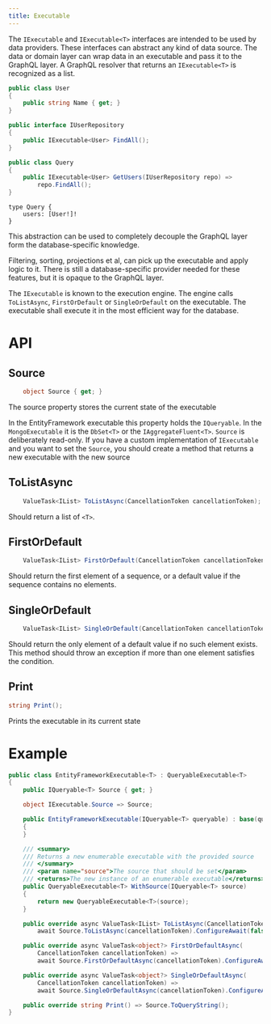 ```yaml
---
title: Executable
---
```


The `IExecutable` and `IExecutable<T>` interfaces are intended to be used by data providers.
These interfaces can abstract any kind of data source.
The data or domain layer can wrap data in an executable and pass it to the GraphQL layer.
A GraphQL resolver that returns an `IExecutable<T>` is recognized as a list.

```csharp
public class User
{
    public string Name { get; }
}

public interface IUserRepository
{
    public IExecutable<User> FindAll();
}

public class Query
{
    public IExecutable<User> GetUsers(IUserRepository repo) =>
        repo.FindAll();
}
```

```sdl
type Query {
    users: [User!]!
}
```

This abstraction can be used to completely decouple the GraphQL layer form the database-specific knowledge.

Filtering, sorting, projections et al, can pick up the executable and apply logic to it. There is still
a database-specific provider needed for these features, but it is opaque to the GraphQL layer.

The `IExecutable` is known to the execution engine. The engine calls `ToListAsync`, `FirstOrDefault` or
`SingleOrDefault` on the executable. The executable shall execute it in the most efficient way for the
database.

# API

## Source

```csharp
    object Source { get; }
```

The source property stores the current state of the executable

In the EntityFramework executable this property holds the `IQueryable`. In the `MongoExecutable` it is the
`DbSet<T>` or the `IAggregateFluent<T>`. `Source` is deliberately read-only. If you have a custom implementation
of `IExecutable` and you want to set the `Source`, you should create a method that returns a new executable
with the new source

## ToListAsync

```csharp
    ValueTask<IList> ToListAsync(CancellationToken cancellationToken);
```

Should return a list of `<T>`.

## FirstOrDefault

```csharp
    ValueTask<IList> FirstOrDefault(CancellationToken cancellationToken);
```

Should return the first element of a sequence, or a default value if the sequence contains no elements.

## SingleOrDefault

```csharp
    ValueTask<IList> SingleOrDefault(CancellationToken cancellationToken);
```

Should return the only element of a default value if no such element exists. This method
should throw an exception if more than one element satisfies the condition.

## Print

```csharp
string Print();
```

Prints the executable in its current state

# Example

```csharp
public class EntityFrameworkExecutable<T> : QueryableExecutable<T>
{
    public IQueryable<T> Source { get; }

    object IExecutable.Source => Source;

    public EntityFrameworkExecutable(IQueryable<T> queryable) : base(queryable)
    {
    }

    /// <summary>
    /// Returns a new enumerable executable with the provided source
    /// </summary>
    /// <param name="source">The source that should be set</param>
    /// <returns>The new instance of an enumerable executable</returns>
    public QueryableExecutable<T> WithSource(IQueryable<T> source)
    {
        return new QueryableExecutable<T>(source);
    }

    public override async ValueTask<IList> ToListAsync(CancellationToken cancellationToken) =>
        await Source.ToListAsync(cancellationToken).ConfigureAwait(false);

    public override async ValueTask<object?> FirstOrDefaultAsync(
        CancellationToken cancellationToken) =>
        await Source.FirstOrDefaultAsync(cancellationToken).ConfigureAwait(false);

    public override async ValueTask<object?> SingleOrDefaultAsync(
        CancellationToken cancellationToken) =>
        await Source.SingleOrDefaultAsync(cancellationToken).ConfigureAwait(false);

    public override string Print() => Source.ToQueryString();
}
```
